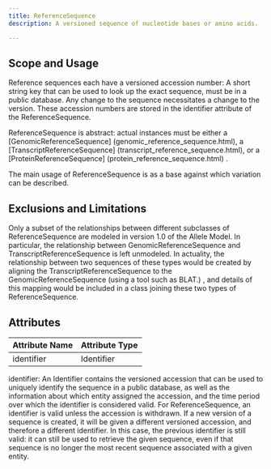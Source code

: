 ```yaml
---
title: ReferenceSequence
description: A versioned sequence of nucleotide bases or amino acids.

---
```


Scope and Usage
---------------

Reference sequences each have a versioned accession number: A short string key that can be used to look up the exact sequence, must be in a public database.  Any change to the sequence necessitates a change to the version. These accession numbers are stored in the identifier attribute of the ReferenceSequence.

ReferenceSequence is abstract: actual instances must be either a [GenomicReferenceSequence] (genomic_reference_sequence.html), a [TranscriptReferenceSequence] (transcript_reference_sequence.html), or a [ProteinReferenceSequence] (protein_reference_sequence.html) .

The main usage of ReferenceSequence is as a base against which variation can be described.

Exclusions and Limitations
--------------------------

Only a subset of the relationships between different subclasses of ReferenceSequence are modeled in version 1.0 of the Allele Model.   In particular, the relationship between GenomicReferenceSequence and TranscriptReferenceSequence is left unmodeled.  In actuality, the relationship between two sequences of these types would be created by aligning the TranscriptReferenceSequence to the GenomicReferenceSequence  (using a tool such as BLAT.) , and details of this mapping would be included in a class joining these two types of ReferenceSequence.

Attributes
----------

| Attribute Name | Attribute Type |
|----------------|----------------|
| identifier     | Identifier     |

identifier: An Identifier contains the versioned accession that can be used to uniquely identify the sequence in a public database, as well as the information about which entity assigned the accession, and the time period over which the identifier is considered valid.   For ReferenceSequence, an identifier is valid unless the accession is withdrawn.  If a new version of a sequence is created, it will be given a different versioned accession, and therefore a different identifier.  In this case, the previous identifier is still valid: it can still be used to retrieve the given sequence, even if that sequence is no longer the most recent sequence associated with a given entity.


